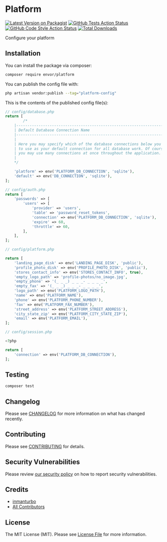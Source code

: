 # Platform

[![Latest Version on Packagist](https://img.shields.io/packagist/v/envor/platform.svg?style=flat-square)](https://packagist.org/packages/envor/platform)
[![GitHub Tests Action Status](https://img.shields.io/github/actions/workflow/status/envor/platform/run-tests.yml?branch=main&label=tests&style=flat-square)](https://github.com/envor/platform/actions?query=workflow%3Arun-tests+branch%3Amain)
[![GitHub Code Style Action Status](https://img.shields.io/github/actions/workflow/status/envor/platform/fix-php-code-style-issues.yml?branch=main&label=code%20style&style=flat-square)](https://github.com/envor/platform/actions?query=workflow%3A"Fix+PHP+code+style+issues"+branch%3Amain)
[![Total Downloads](https://img.shields.io/packagist/dt/envor/platform.svg?style=flat-square)](https://packagist.org/packages/envor/platform)

Configure your platform

## Installation

You can install the package via composer:

```bash
composer require envor/platform
```

You can publish the config file with:

```bash
php artisan vendor:publish --tag="platform-config"
```

This is the contents of the published config file(s):

```php
// config/database.php
return [
        /*
    |--------------------------------------------------------------------------
    | Default Database Connection Name
    |--------------------------------------------------------------------------
    |
    | Here you may specify which of the database connections below you wish
    | to use as your default connection for all database work. Of course
    | you may use many connections at once throughout the application.
    |
    */

    'platform' => env('PLATFORM_DB_CONNECTION', 'sqlite'),
    'default' => env('DB_CONNECTION', 'sqlite'),
];

// config/auth.php
return [
    'passwords' => [
        'users' => [
            'provider' => 'users',
            'table' => 'password_reset_tokens',
            'connection' => env('PLATFORM_DB_CONNECTION', 'sqlite'),
            'expire' => 60,
            'throttle' => 60,
        ],
    ],
];

// config/platform.php

return [
    'landing_page_disk' => env('LANDING_PAGE_DISK', 'public'),
    'profile_photo_disk' => env('PROFILE_PHOTO_DISK', 'public'),
    'stores_contact_info' => env('STORES_CONTACT_INFO', true),
    'empty_logo_path' => 'profile-photos/no_image.jpg',
    'empty_phone' => '(_ _ _) _ _ _- _ _ _ _',
    'empty_fax' => '(_ _ _) _ _ _- _ _ _ _',
    'logo_path' => env('PLATFORM_LOGO_PATH'),
    'name' => env('PLATFORM_NAME'),
    'phone' => env('PLATFORM_PHONE_NUMBER'),
    'fax' => env('PLATFORM_FAX_NUMBER'),
    'street_address' => env('PLATFORM_STREET_ADDRESS'),
    'city_state_zip' => env('PLATFORM_CITY_STATE_ZIP'),
    'email' => env('PLATFORM_EMAIL'),
];

// config/session.php

<?php

return [
    'connection' => env('PLATFORM_DB_CONNECTION'),
];

```

## Testing

```bash
composer test
```

## Changelog

Please see [CHANGELOG](CHANGELOG.md) for more information on what has changed recently.

## Contributing

Please see [CONTRIBUTING](CONTRIBUTING.md) for details.

## Security Vulnerabilities

Please review [our security policy](../../security/policy) on how to report security vulnerabilities.

## Credits

- [inmanturbo](https://github.com/envor)
- [All Contributors](../../contributors)

## License

The MIT License (MIT). Please see [License File](LICENSE.md) for more information.
